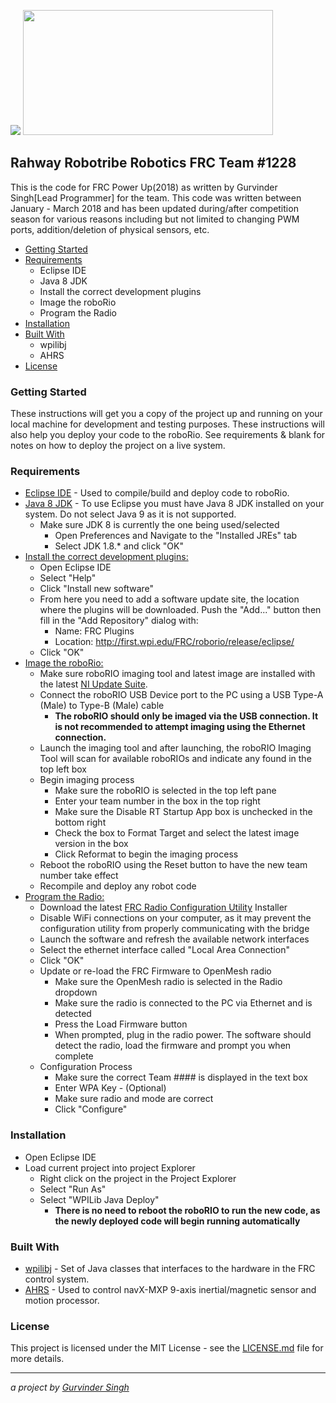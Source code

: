 <img src= "https://static.wixstatic.com/media/949cc6_31587017db2f43738a6ee9d36b743450~mv2.png/v1/crop/x_0,y_0,w_976,h_498/fill/w_400,h_200,al_c,usm_0.66_1.00_0.01/949cc6_31587017db2f43738a6ee9d36b743450~mv2.png"/> <img src= "https://upload.wikimedia.org/wikipedia/commons/thumb/f/fe/2018_FIRST_Power_Up_game_logo.svg/1200px-2018_FIRST_Power_Up_game_logo.svg.png" height="200px" width="400px"/>

## Rahway Robotribe Robotics FRC Team #1228
This is the code for FRC Power Up(2018) as written by Gurvinder Singh[Lead Programmer] for the team. This code was written between January - March 2018 and has been updated during/after competition season for various reasons including but not limited to changing PWM ports, addition/deletion of physical sensors, etc.
* [Getting Started](#getting-started)
* [Requirements](#requirements)
  * Eclipse IDE
  * Java 8 JDK
  * Install the correct development plugins
  * Image the roboRio
  * Program the Radio
* [Installation](#installation)
* [Built With](#built-with)
  * wpilibj
  * AHRS
* [License](#license)

### Getting Started
These instructions will get you a copy of the project up and running on your local machine for development and testing purposes. These instructions will also help you deploy your code to the roboRio. See requirements & blank for notes on how to deploy the project on a live system.

### Requirements ###
* [Eclipse IDE](https://www.eclipse.org/downloads/) - Used to compile/build and deploy code to roboRio.
* [Java 8 JDK](http://www.oracle.com/technetwork/java/javase/downloads/jdk8-downloads-2133151.html) - To use Eclipse you must have Java 8 JDK installed on your system. Do not select Java 9 as it is not supported.
  * Make sure JDK 8 is currently the one being used/selected
    * Open Preferences and Navigate to the "Installed JREs" tab
    * Select JDK 1.8.* and click "OK"
* [Install the correct development plugins:](https://wpilib.screenstepslive.com/s/currentCS/m/getting_started/l/599679-installing-eclipse-c-java)
  * Open Eclipse IDE
  * Select "Help"
  * Click "Install new software"
  * From here you need to add a software update site, the location where the plugins will be downloaded. Push the "Add..."   button then fill in the "Add Repository" dialog with:
      * Name: FRC Plugins
      * Location: http://first.wpi.edu/FRC/roborio/release/eclipse/
  * Click "OK"
* [Image the roboRio:](https://wpilib.screenstepslive.com/s/currentCS/m/getting_started/l/144984-imaging-your-roborio)
  * Make sure roboRIO imaging tool and latest image are installed with the latest [NI Update Suite](https://wpilib.screenstepslive.com/s/currentCS/m/labview/l/144150-installing-the-frc-update-suite-all-languages).
  * Connect the roboRIO USB Device port to the PC using a USB Type-A (Male) to Type-B (Male) cable
    * **The roboRIO should only be imaged via the USB connection. It is not recommended to attempt imaging using the Ethernet connection.**
  * Launch the imaging tool and after launching, the roboRIO Imaging Tool will scan for available roboRIOs and indicate any found in the top left box
  * Begin imaging process
    * Make sure the roboRIO is selected in the top left pane
    * Enter your team number in the box in the top right
    * Make sure the Disable RT Startup App box is unchecked in the bottom right
    * Check the box to Format Target and select the latest image version in the box
    * Click Reformat to begin the imaging process
  * Reboot the roboRIO using the Reset button to have the new team number take effect
  * Recompile and deploy any robot code
* [Program the Radio:](https://wpilib.screenstepslive.com/s/currentCS/m/getting_started/l/144986-programming-your-radio)
  * Download the latest [FRC Radio Configuration Utility](https://firstfrc.blob.core.windows.net/frc2018/Radio/FRC_Radio_Configuration_18_1_0.zip) Installer
  * Disable WiFi connections on your computer, as it may prevent the configuration utility from properly communicating with the bridge
  * Launch the software and refresh the available network interfaces
  * Select the ethernet interface called "Local Area Connection"
  * Click "OK"
  * Update or re-load the FRC Firmware to OpenMesh radio
    * Make sure the OpenMesh radio is selected in the Radio dropdown
    * Make sure the radio is connected to the PC via Ethernet and is detected
    * Press the Load Firmware button
    * When prompted, plug in the radio power. The software should detect the radio, load the firmware and prompt you when complete
  * Configuration Process
    * Make sure the correct Team #### is displayed in the text box
    * Enter WPA Key - (Optional)
    * Make sure radio and mode are correct
    * Click "Configure"

### Installation ###
* Open Eclipse IDE
* Load current project into project Explorer
  * Right click on the project in the Project Explorer
  * Select "Run As"
  * Select "WPILib Java Deploy"
    * **There is no need to reboot the roboRIO to run the new code, as the newly deployed code will begin running automatically**

### Built With ###
* [wpilibj](http://first.wpi.edu/FRC/roborio/release/docs/java/) - Set of Java classes that interfaces to the hardware in the FRC control system.
* [AHRS](https://pdocs.kauailabs.com/navx-mxp/software/roborio-libraries/java/) - Used to control navX-MXP 9-axis inertial/magnetic sensor and motion processor.

### License ###
This project is licensed under the MIT License - see the [LICENSE.md](LICENSE.md) file for more details.
- - - -
_a project by [Gurvinder Singh](https://github.com/tubbyyyy)_

